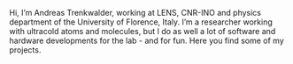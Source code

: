 Hi, I’m Andreas Trenkwalder, working at LENS, CNR-INO and physics department of the University of Florence, Italy. I’m a researcher working with ultracold atoms and molecules, but I do as well a lot of software and hardware developments for the lab - and for fun. Here you find some of my projects.

<!---
AndiT0815/AndiT0815 is a ✨ special ✨ repository because its `README.md` (this file) appears on your GitHub profile.
You can click the Preview link to take a look at your changes.
--->

